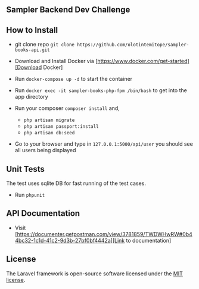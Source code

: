 ## Sampler Backend Dev Challenge

## How to Install

- git clone repo `git clone https://github.com/olotintemitope/sampler-books-api.git`
- Download and Install Docker via [https://www.docker.com/get-started][Download Docker]
- Run `docker-compose up -d` to start the container
- Run `docker exec -it sampler-books-php-fpm /bin/bash` to get into the app directory
- Run your composer `composer install` and,
  - `php artisan migrate`
  - `php artisan passport:install`
  - `php artisan db:seed`
  
- Go to your browser and type in `127.0.0.1:5000/api/user` you should see all users being displayed

## Unit Tests
The test uses sqlite DB for fast running of the test cases.
- Run `phpunit`

## API Documentation
- Visit [https://documenter.getpostman.com/view/3781859/TWDWHwRW#0b44bc32-1c1d-41c2-9d3b-27bf0bf4442a][Link to documentation]

## License

The Laravel framework is open-source software licensed under the [MIT license](https://opensource.org/licenses/MIT).

[Link to documentation]: https://documenter.getpostman.com/view/3781859/TWDWHwRW#0b44bc32-1c1d-41c2-9d3b-27bf0bf4442a

[Download Docker]: https://www.docker.com/get-started